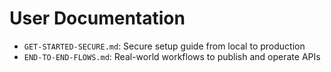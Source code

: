 # User Documentation

- `GET-STARTED-SECURE.md`: Secure setup guide from local to production
- `END-TO-END-FLOWS.md`: Real-world workflows to publish and operate APIs

